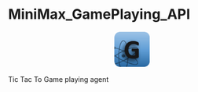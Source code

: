 # MiniMax_GamePlaying_API

<p align="center">
  <a href="https://www.linkedin.com/in/guru-sarath-t-4ab648131/">
    <img src="https://github.com/gurusarath1/Snippets/blob/master/GitHubLogo_G_iconSize.png" alt="Guru Sarath T" width="72" height="72">
  </a>
</p>

Tic Tac To Game playing agent
